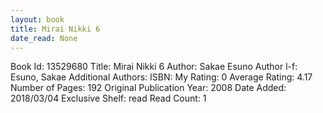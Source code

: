 ```yaml
---
layout: book
title: Mirai Nikki 6
date_read: None
---
```


Book Id: 13529680
Title: Mirai Nikki 6
Author: Sakae Esuno
Author l-f: Esuno, Sakae
Additional Authors: 
ISBN: 
My Rating: 0
Average Rating: 4.17
Number of Pages: 192
Original Publication Year: 2008
Date Added: 2018/03/04
Exclusive Shelf: read
Read Count: 1

